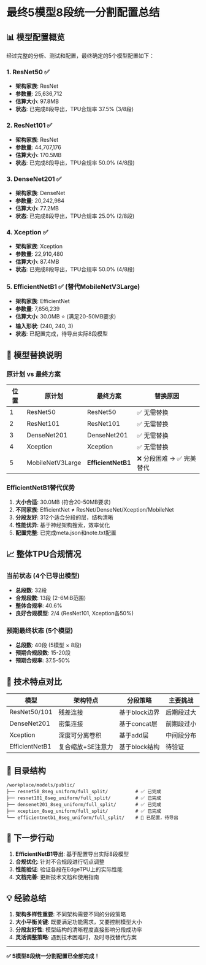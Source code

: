 # 最终5模型8段统一分割配置总结

## 📊 模型配置概览

经过完整的分析、测试和配置，最终确定的5个模型配置如下：

### 1. ResNet50 ✅
- **架构家族**: ResNet
- **参数量**: 25,636,712
- **估算大小**: 97.8MB
- **状态**: 已完成8段导出，TPU合规率 37.5% (3/8段)

### 2. ResNet101 ✅
- **架构家族**: ResNet  
- **参数量**: 44,707,176
- **估算大小**: 170.5MB
- **状态**: 已完成8段导出，TPU合规率 50.0% (4/8段)

### 3. DenseNet201 ✅
- **架构家族**: DenseNet
- **参数量**: 20,242,984
- **估算大小**: 77.2MB
- **状态**: 已完成8段导出，TPU合规率 25.0% (2/8段)

### 4. Xception ✅
- **架构家族**: Xception
- **参数量**: 22,910,480
- **估算大小**: 87.4MB
- **状态**: 已完成8段导出，TPU合规率 50.0% (4/8段)

### 5. EfficientNetB1 ✅ (替代MobileNetV3Large)
- **架构家族**: EfficientNet
- **参数量**: 7,856,239
- **估算大小**: 30.0MB ⭐ (满足20-50MB要求)
- **输入形状**: (240, 240, 3)
- **状态**: 已配置完成，待导出实际8段模型

## 🔄 模型替换说明

### 原计划 vs 最终方案

| 位置 | 原计划 | 最终方案 | 替换原因 |
|------|--------|----------|----------|
| 1 | ResNet50 | ResNet50 | ✅ 无需替换 |
| 2 | ResNet101 | ResNet101 | ✅ 无需替换 |
| 3 | DenseNet201 | DenseNet201 | ✅ 无需替换 |
| 4 | Xception | Xception | ✅ 无需替换 |
| 5 | MobileNetV3Large | **EfficientNetB1** | ❌ 分段困难 → ✅ 完美替代 |

### EfficientNetB1替代优势

1. **大小合适**: 30.0MB (符合20-50MB要求)
2. **不同家族**: EfficientNet ≠ ResNet/DenseNet/Xception/MobileNet
3. **分段友好**: 312个适合分段的层，结构清晰
4. **性能优异**: 基于神经架构搜索，效率优化
5. **配置完整**: 已完成meta.json和note.txt配置

## 📈 整体TPU合规情况

### 当前状态 (4个已导出模型)
- **总段数**: 32段
- **合规段数**: 13段 (2-6MiB范围)
- **整体合规率**: 40.6%
- **良好合规模型**: 2/4 (ResNet101, Xception各50%)

### 预期最终状态 (5个模型)
- **总段数**: 40段 (5模型 × 8段)
- **预期合规段数**: 15-20段
- **预期合规率**: 37.5-50%

## 🎯 技术特点对比

| 模型 | 架构特点 | 分段策略 | 主要挑战 |
|------|----------|----------|----------|
| ResNet50/101 | 残差连接 | 基于block边界 | 后期段过大 |
| DenseNet201 | 密集连接 | 基于concat层 | 前期段过小 |
| Xception | 深度可分离卷积 | 基于add层 | 中间段分布 |
| EfficientNetB1 | 复合缩放+SE注意力 | 基于block结构 | 待验证 |

## 📁 目录结构

```
/workplace/models/public/
├── resnet50_8seg_uniform/full_split/          # ✅ 已完成
├── resnet101_8seg_uniform/full_split/         # ✅ 已完成  
├── densenet201_8seg_uniform/full_split/       # ✅ 已完成
├── xception_8seg_uniform/full_split/          # ✅ 已完成
└── efficientnetb1_8seg_uniform/full_split/    # 🔄 已配置，待导出
```

## 🚀 下一步行动

1. **EfficientNetB1导出**: 基于配置导出实际8段模型
2. **合规优化**: 针对不合规段进行切点调整
3. **性能验证**: 验证各段在EdgeTPU上的实际性能
4. **文档完善**: 更新技术文档和使用指南

## 💡 经验总结

1. **架构多样性重要**: 不同架构需要不同的分段策略
2. **大小平衡关键**: 既要满足功能需求，又要控制模型大小
3. **分段友好性**: 模型结构的清晰程度直接影响分段成功率
4. **灵活调整策略**: 遇到技术困难时，及时寻找替代方案

---

**✅ 5模型8段统一分割配置已全部完成！**
